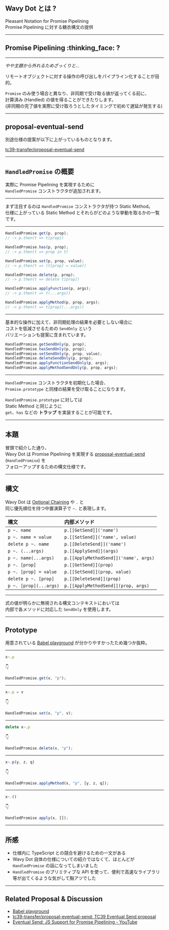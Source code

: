 <!-- classes: current -->

## Wavy Dot とは ?

Pleasant Notation for Promise Pipelining  
Promise Pipelining に対する糖衣構文の提供

---

## Promise Pipelining :thinking_face: ?

---

_やや主題から外れるためざっくりと..._

リモートオブジェクトに対する操作の呼び出しをパイプライン化することが目的。

`Promise` のみ使う場合と異なり、非同期で受け取る値が返ってくる前に、  
計算済み (Handled) の値を得ることができたりします。  
(非同期の完了値を実際に受け取ろうとしたタイミングで初めて遅延が発生する)

---

## proposal-eventual-send

別途仕様の提案が以下に上がっているものとなります。

[tc39-transfer/proposal-eventual-send](https://github.com/tc39-transfer/proposal-eventual-send)

---

## `HandledPromise` の概要

実際に Promise Pipelining を実現するために  
`HandledPromise` コンストラクタが追加されます。

---

まず注目するのは `HandledPromise` コンストラクタが持つ Static Method。  
仕様に上がっている Static Method とそれらがどのような挙動を取るかの一覧です。

---

```javascript
HandledPromise.get(p, prop);
// -> p.then(t => t[prop])

HandledPromise.has(p, prop);
// -> p.then(t => prop in t)

HandledPromise.set(p, prop, value);
// -> p.then(t => (t[prop] = value))

HandledPromise.delete(p, prop);
// -> p.then(t => delete t[prop])

HandledPromise.applyFunction(p, args);
// -> p.then(t => t(...args))

HandledPromise.applyMethod(p, prop, args);
// -> p.then(t => t[prop](...args))
```

---

基本的な操作に加えて、非同期処理の結果を必要としない場合に  
コストを低減させるための `SendOnly` という  
バリエーションも提案に含まれています。

```javascript
HandledPromise.getSendOnly(p, prop);
HandledPromise.hasSendOnly(p, prop);
HandledPromise.setSendOnly(p, prop, value);
HandledPromise.deleteSendOnly(p, prop);
HandledPromise.applyFunctionSendOnly(p, args);
HandledPromise.applyMethodSendOnly(p, prop, args);
```

---

`HandledPromise` コンストラクタを初期化した場合、  
`Promise.prototype` と同様の結果を受け取ることになります。

`HandledPromise.prototype` に対しては  
Static Method と同じように  
`get`、`has` などの **トラップ** を実装することが可能です。

---

## 本題

冒頭で紹介した通り、  
Wavy Dot は Promise Pipelining を実現する [proposal-eventual-send](https://github.com/Agoric/proposal-eventual-send) (`HandledPromise`) を  
フォローアップするための構文仕様です。

---

## 構文

Wavy Dot は [Optional Chaining](https://tc39.es/proposal-optional-chaining/) や `.` と  
同じ優先順位を持つ中置演算子で `~.` と表現します。

| 構文                   | 内部メソッド                          |
| :--------------------- | :------------------------------------ |
| `p ~. name`            | `p.[[GetSend]]('name')`               |
| `p ~. name = value`    | `p.[[SetSend]]('name', value)`        |
| `delete p ~. name`     | `p.[[DeleteSend]]('name')`            |
| `p ~. (...args)`       | `p.[[ApplySend]](args)`               |
| `p ~. name(...args)`   | `p.[[ApplyMethodSend]]('name', args)` |
| `p ~. [prop]`          | `p.[[GetSend]](prop)`                 |
| `p ~. [prop] = value`  | `p.[[SetSend]](prop, value)`          |
| `delete p ~. [prop]`   | `p.[[DeleteSend]](prop)`              |
| `p ~. [prop](...args)` | `p.[[ApplyMethodSend]](prop, args)`   |

---

式の値が明らかに無視される構文コンテキストにおいては  
内部で各メソッドに対応した `SendOnly` を使用します。

---

## Prototype

用意されている [Babel playground](https://babeljs.io/repl/build/11698/#?babili=false&browsers=&build=&builtIns=false&spec=false&loose=false&code_lz=B4PwdADgFAngNAAgF6II4EoBQowG0CWAurIkljicueFFgGYDcmmd24EbeRnECAvAgBunAoX5DMAEwCmAG2kAXaQhwcZ8pSvCjmOTAgQcA9EYQA5APYIAhgFcFFgLbWF-AMYIAztMfuLsiwA7BHxA7wAnVyCwXQN9BCMAKgQ6CytE03ZME3MrOwdnVw9vXzd_IJCw6Uj8aMwgA&debug=false&forceAllTransforms=false&shippedProposals=false&circleciRepo=&evaluate=false&fileSize=false&timeTravel=false&sourceType=module&lineWrap=true&presets=es2015%2Creact%2Cstage-2&prettier=false&targets=&version=7.6.2%2Bpr.10115&externalPlugins=babel-plugin-syntax-eventual-send%407.6.2) が分かりやすかったため幾つか抜粋。

---

```javascript
x~.p
```

:point_down:

```javascript
HandledPromise.get(x, "p");
```

---

```javascript
x~.p = v
```

:point_down:

```javascript
HandledPromise.set(x, "p", v);
```

---

```javascript
delete x~.p
```

:point_down:

```javascript
HandledPromise.delete(x, "p");
```

---

```javascript
x~.p(y, z, q)
```

:point_down:

```javascript
HandledPromise.applyMethod(x, "p", [y, z, q]);
```

---

```javascript
x~.()
```

:point_down:

```javascript
HandledPromise.apply(x, []);
```

---

## 所感

- 仕様内に TypeScript との競合を避けるための一文がある
- Wavy Dot 自体の仕様についての紹介ではなくて、ほとんどが `HandledPromise` の話になってしまいました
- `HandledPromise` のプリミティブな API を使って、便利で高速なライブラリ等が出てくるような気がして胸アツでした

---

## Related Proposal & Discussion

- [Babel playground](https://babeljs.io/repl/build/11698/#?babili=false&browsers=&build=&builtIns=false&spec=false&loose=false&code_lz=B4PwdADgFAngNAAgF6II4EoBQowG0CWAurIkljicueFFgGYDcmmd24EbeRnECAvAgBunAoX5DMAEwCmAG2kAXaQhwcZ8pSvCjmOTAgQcA9EYQA5APYIAhgFcFFgLbWF-AMYIAztMfuLsiwA7BHxA7wAnVyCwXQN9BCMAKgQ6CytE03ZME3MrOwdnVw9vXzd_IJCw6Uj8aMwgA&debug=false&forceAllTransforms=false&shippedProposals=false&circleciRepo=&evaluate=false&fileSize=false&timeTravel=false&sourceType=module&lineWrap=true&presets=es2015%2Creact%2Cstage-2&prettier=false&targets=&version=7.6.2%2Bpr.10115&externalPlugins=babel-plugin-syntax-eventual-send%407.6.2)
- [tc39-transfer/proposal-eventual-send: TC39 Eventual Send proposal](https://github.com/tc39-transfer/proposal-eventual-send)
- [Eventual Send: JS Support for Promise Pipelining - YouTube](https://www.youtube.com/watch?v=UXR0O-CufTk&list=PLzDw4TTug5O0ywHrOz4VevVTYr6Kj_KtW)

